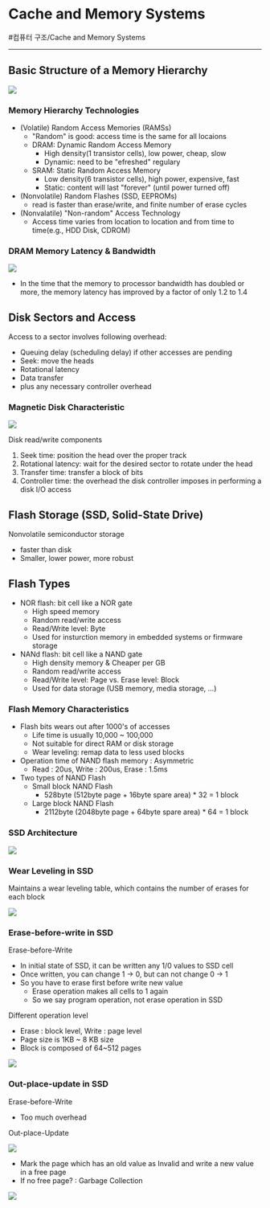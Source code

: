 # Cache and Memory Systems
#컴퓨터 구조/Cache and Memory Systems

---
## Basic Structure of a Memory Hierarchy

![](./img/CMS_1.PNG)

### Memory Hierarchy Technologies
- (Volatile) Random Access Memories (RAMSs)
    - "Random" is good: access time is the same for all locaions
    - DRAM: Dynamic Random Access Memory
        - High density(1 transistor cells), low power, cheap, slow
        - Dynamic: need to be "efreshed" regulary
    - SRAM: Static Random Access Memory
        - Low density(6 transistor cells), high power, expensive, fast
        - Static: content will last "forever" (until power turned off)
- (Nonvolatile) Random Flashes (SSD, EEPROMs)
    - read is faster than erase/write, and finite number of erase cycles
- (Nonvalatile) "Non-random" Access Technology
    - Access time varies from location to location and from time to time(e.g., HDD Disk, CDROM)

### DRAM Memory Latency & Bandwidth

![](./img/CMS_2.PNG)

- In the time that the memory to processor bandwidth has doubled or more, the memory latency has improved by a factor of only 1.2 to 1.4

## Disk Sectors and Access
Access to a sector involves following overhead:
- Queuing delay (scheduling delay) if other accesses are pending
- Seek: move the heads
- Rotational latency
- Data transfer
- plus any necessary controller overhead

### Magnetic Disk Characteristic

![](./img/CMS_3.PNG)

Disk read/write components
1. Seek time: position the head over the proper track
2. Rotational latency: wait for the desired sector to rotate under the head
3. Transfer time: transfer a block of bits
4. Controller time: the overhead the disk controller imposes in performing a disk I/O access

## Flash Storage (SSD, Solid-State Drive)
Nonvolatile semiconductor storage
- faster than disk
- Smaller, lower power, more robust

## Flash Types
- NOR flash: bit cell like a NOR gate
    - High speed memory
    - Random read/write access
    - Read/Write level: Byte
    - Used for insturction memory in embedded systems or firmware storage
- NANd flash: bit cell like a NAND gate
    - High density memory & Cheaper per GB
    - Random read/write access
    - Read/Write level: Page vs. Erase level: Block
    - Used for data storage (USB memory, media storage, ...)

### Flash Memory Characteristics
- Flash bits wears out after 1000's of accesses
    - Life time is usually 10,000 ~ 100,000
    - Not suitable for direct RAM or disk storage
    - Wear leveling: remap data to less used blocks
- Operation time of NAND flash memory : Asymmetric
    - Read : 20us, Write : 200us, Erase : 1.5ms
- Two types of NAND Flash
    - Small block NAND Flash
        - 528byte (512byte page + 16byte spare area) * 32 = 1 block
    - Large block NAND Flash
        - 2112byte (2048byte page + 64byte spare area) * 64 = 1 block

### SSD Architecture

![](./img/CMS_4.PNG)

### Wear Leveling in SSD
Maintains a wear leveling table, which contains the number of erases for each block

![](./img/CMS_5.PNG)

### Erase-before-write in SSD
Erase-before-Write
- In initial state of SSD, it can be written any 1/0 values to SSD cell
- Once written, you can change 1 -> 0, but can not change 0 -> 1
- So you have to erase first before write new value
    - Erase operation makes all cells to 1 again
    - So we say program operation, not erase operation in SSD

Different operation level
- Erase : block level, Write : page level
- Page size is 1KB ~ 8 KB size
- Block is composed of 64~512 pages

![](./img/CMS_6.PNG)

### Out-place-update in SSD
Erase-before-Write
- Too much overhead

Out-place-Update

![](./img/CMS_7.PNG)

- Mark the page which has an old value as Invalid and write a new value in a free page
- If no free page? : Garbage Collection

![](./img/CMS_8.PNG)